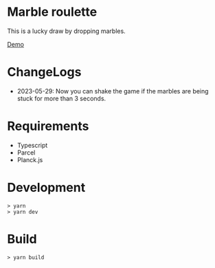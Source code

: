 # Marble roulette

This is a lucky draw by dropping marbles.

[Demo]( https://lazygyu.github.io/roulette )

# ChangeLogs

- 2023-05-29: Now you can shake the game if the marbles are being stuck for more than 3 seconds.

# Requirements

- Typescript
- Parcel
- Planck.js

# Development

```shell
> yarn
> yarn dev
```

# Build

```shell
> yarn build
```
